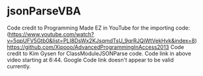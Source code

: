 # jsonParseVBA
Code credit to Programming Made EZ in YouTube for the importing code: (https://www.youtube.com/watch?v=5qpUFV5Gtb0&list=PLI8DsWx2KJsqmdTsU_9qrRJQiWtVekHvk&index=8)
https://github.com/Xipooo/AdvancedProgrammingInAccess2013
Code credit to Kim Gysen for ClassModuleJSONParse code. Code link in above video starting at 6:44. Google Code link doesn't appear to be valid currently.
